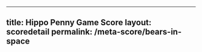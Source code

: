 ---
        
title: Hippo Penny Game Score
layout: scoredetail
permalink: /meta-score/bears-in-space
---